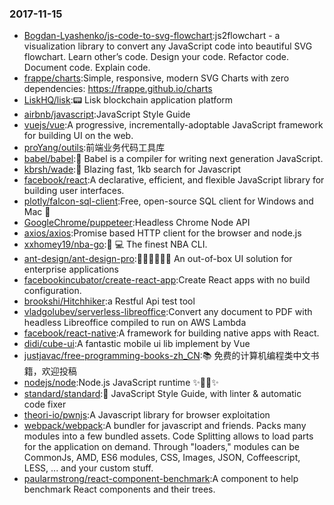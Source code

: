 ### 2017-11-15 
* [Bogdan-Lyashenko/js-code-to-svg-flowchart](https://github.com//Bogdan-Lyashenko/js-code-to-svg-flowchart):js2flowchart - a visualization library to convert any JavaScript code into beautiful SVG flowchart. Learn other’s code. Design your code. Refactor code. Document code. Explain code. 
* [frappe/charts](https://github.com//frappe/charts):Simple, responsive, modern SVG Charts with zero dependencies: https://frappe.github.io/charts 
* [LiskHQ/lisk](https://github.com//LiskHQ/lisk):📟 Lisk blockchain application platform 
* [airbnb/javascript](https://github.com//airbnb/javascript):JavaScript Style Guide 
* [vuejs/vue](https://github.com//vuejs/vue):A progressive, incrementally-adoptable JavaScript framework for building UI on the web. 
* [proYang/outils](https://github.com//proYang/outils):前端业务代码工具库 
* [babel/babel](https://github.com//babel/babel):🐠 Babel is a compiler for writing next generation JavaScript. 
* [kbrsh/wade](https://github.com//kbrsh/wade):🌊 Blazing fast, 1kb search for Javascript 
* [facebook/react](https://github.com//facebook/react):A declarative, efficient, and flexible JavaScript library for building user interfaces. 
* [plotly/falcon-sql-client](https://github.com//plotly/falcon-sql-client):Free, open-source SQL client for Windows and Mac 🔌 
* [GoogleChrome/puppeteer](https://github.com//GoogleChrome/puppeteer):Headless Chrome Node API 
* [axios/axios](https://github.com//axios/axios):Promise based HTTP client for the browser and node.js 
* [xxhomey19/nba-go](https://github.com//xxhomey19/nba-go):🏀 💻 The finest NBA CLI. 
* [ant-design/ant-design-pro](https://github.com//ant-design/ant-design-pro):👨🏻‍💻👩🏻‍💻 An out-of-box UI solution for enterprise applications 
* [facebookincubator/create-react-app](https://github.com//facebookincubator/create-react-app):Create React apps with no build configuration. 
* [brookshi/Hitchhiker](https://github.com//brookshi/Hitchhiker):a Restful Api test tool 
* [vladgolubev/serverless-libreoffice](https://github.com//vladgolubev/serverless-libreoffice):Convert any document to PDF with headless Libreoffice compiled to run on AWS Lambda 
* [facebook/react-native](https://github.com//facebook/react-native):A framework for building native apps with React. 
* [didi/cube-ui](https://github.com//didi/cube-ui):A fantastic mobile ui lib implement by Vue 
* [justjavac/free-programming-books-zh_CN](https://github.com//justjavac/free-programming-books-zh_CN):📚 免费的计算机编程类中文书籍，欢迎投稿 
* [nodejs/node](https://github.com//nodejs/node):Node.js JavaScript runtime ✨🐢🚀✨ 
* [standard/standard](https://github.com//standard/standard):🌟 JavaScript Style Guide, with linter & automatic code fixer 
* [theori-io/pwnjs](https://github.com//theori-io/pwnjs):A Javascript library for browser exploitation 
* [webpack/webpack](https://github.com//webpack/webpack):A bundler for javascript and friends. Packs many modules into a few bundled assets. Code Splitting allows to load parts for the application on demand. Through "loaders," modules can be CommonJs, AMD, ES6 modules, CSS, Images, JSON, Coffeescript, LESS, ... and your custom stuff. 
* [paularmstrong/react-component-benchmark](https://github.com//paularmstrong/react-component-benchmark):A component to help benchmark React components and their trees. 
